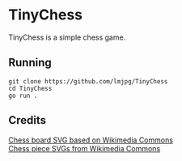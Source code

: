 # TinyChess
TinyChess is a simple chess game.

## Running
```
git clone https://github.com/lmjpg/TinyChess
cd TinyChess
go run .
```

## Credits
[Chess board SVG based on Wikimedia Commons](https://commons.wikimedia.org/wiki/File:Chess_Board.svg)  
[Chess piece SVGs from Wikimedia Commons](https://commons.wikimedia.org/wiki/Category:SVG_chess_pieces)